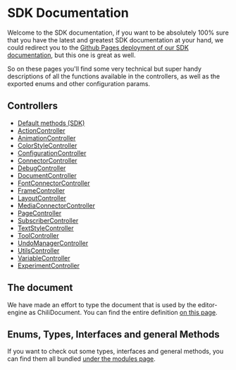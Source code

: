 # SDK Documentation

Welcome to the SDK documentation, if you want to be absolutely 100% sure that you have the latest and greatest SDK documentation at your hand, we could redirect you to the [Github Pages deployment of our SDK documentation](https://chili-publish.github.io/editor-sdk/index.html), but this one is great as well.

So on these pages you'll find some very technical but super handy descriptions of all the functions available in the controllers, as well as the exported enums and other configuration params.

## Controllers

-   [Default methods (SDK)](classes/index.SDK.md)
-   [ActionController](classes/controllers_ActionController.ActionController.md)
-   [AnimationController](classes/controllers_AnimationController.AnimationController.md)
-   [ColorStyleController](classes/controllers_ColorStyleController.ColorStyleController.md)
-   [ConfigurationController](classes/controllers_ConfigurationController.ConfigurationController.md)
-   [ConnectorController](classes/controllers_ConnectorController.ConnectorController.md)
-   [DebugController](classes/controllers_DebugController.DebugController.md)
-   [DocumentController](classes/controllers_DocumentController.DocumentController.md)
-   [FontConnectorController](classes/controllers_FontConnectorController.FontConnectorController.md)
-   [FrameController](classes/controllers_FrameController.FrameController.md)
-   [LayoutController](classes/controllers_LayoutController.LayoutController.md)
-   [MediaConnectorController](classes/controllers_MediaConnectorController.MediaConnectorController.md)
-   [PageController](classes/controllers_PageController.PageController.md)
-   [SubscriberController](classes/controllers_SubscriberController.SubscriberController.md)
-   [TextStyleController](classes/controllers_TextStyleController.TextStyleController.md)
-   [ToolController](classes/controllers_ToolController.ToolController.md)
-   [UndoManagerController](classes/controllers_UndoManagerController.UndoManagerController.md)
-   [UtilsController](classes/controllers_UtilsController.UtilsController.md)
-   [VariableController](classes/controllers_VariableController.VariableController.md)
-   [ExperimentController](classes/controllers_ExperimentController.ExperimentController.md)

## The document

We have made an effort to type the document that is used by the editor-engine as ChiliDocument.
You can find the entire definition [on this page](interfaces/types_DocumentTypes.ChiliDocument.md).

## Enums, Types, Interfaces and general Methods

If you want to check out some types, interfaces and general methods, you can find them all bundled [under the modules page](modules).
